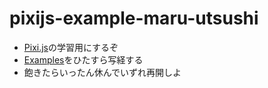 # pixijs-example-maru-utsushi
- [Pixi.js](https://www.pixijs.com/)の学習用にするぞ
- [Examples](https://pixijs.io/examples/)をひたすら写経する
- 飽きたらいったん休んでいずれ再開しよ